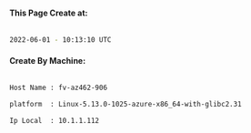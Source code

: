 
   
#### This Page Create at:

```bash

2022-06-01 - 10:13:10 UTC

```

#### Create By Machine:

```bash

Host Name : fv-az462-906

platform  : Linux-5.13.0-1025-azure-x86_64-with-glibc2.31

Ip Local  : 10.1.1.112

```

